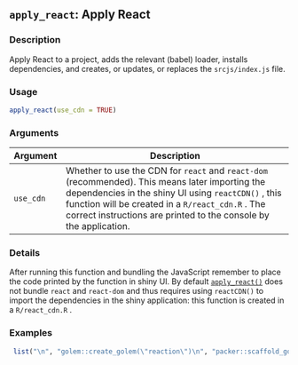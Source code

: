 ## `apply_react`: Apply React

### Description


 Apply React to a project, adds the relevant (babel) loader, installs dependencies,
 and creates, or updates, or replaces the `srcjs/index.js` file.


### Usage

```r
apply_react(use_cdn = TRUE)
```


### Arguments

Argument      |Description
------------- |----------------
```use_cdn```     |     Whether to use the CDN for `react` and `react-dom` (recommended). This means later importing the dependencies in the shiny UI using `reactCDN()` , this function will be created in a `R/react_cdn.R` . The correct instructions are printed to the console by the application.

### Details


 After running this function and bundling the JavaScript remember to place
 the code printed by the function in shiny UI. By default [`apply_react()`](apply_react().html) does not
 bundle `react` and `react-dom` and thus requires using `reactCDN()` to import the
 dependencies in the shiny application: this function is created in a `R/react_cdn.R` .


### Examples

```r 
 list("\n", "golem::create_golem(\"reaction\")\n", "packer::scaffold_golem(react = TRUE)\n") 
 
 ``` 

